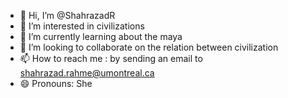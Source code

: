 - 👋 Hi, I’m @ShahrazadR
- 👀 I’m interested in civilizations
- 🌱 I’m currently learning about the maya
- 💞️ I’m looking to collaborate on the relation between civilization
- 📫 How to reach me : by sending an email to shahrazad.rahme@umontreal.ca
- 😄 Pronouns: She

<!---
ShahrazadR/ShahrazadR is a ✨ special ✨ repository because its `README.md` (this file) appears on your GitHub profile.
You can click the Preview link to take a look at your changes.
--->
